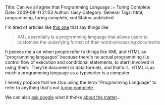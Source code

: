 Title: Can we all agree that Programming Language := Turing Complete
Date: 2009-08-11 21:53
Author: slacy
Category: General
Tags: html, programming, turing complete, xml
Status: published

I'm tired of articles like [this
one](http://blog.seattlepi.com/microsoft/archives/176223.asp) that say
things like

> XML essentially is a programming language that allows users to
> customize the underlying format of their word-processing documents

It peeves me a *lot* when people refer to things like XML and HTML as
"programming languages" because there's no actual programming (i.e.
control flow of execution and conditional statements, to start) involved
in using them.  They're document or data formats, and that's it.  HTML
is as much a programming language as a typewriter is a computer.

I hereby propose that we stop using the term "Programming Language" to
refer to anything that's not [turing
complete](http://en.wikipedia.org/wiki/Turing_completeness#Examples).

We can also [ask
google](http://www.google.com/search?hl=en&q=%22html+is+a+programming+language%22&aq=f&oq=&aqi=)
what it thinks [about the
matter](http://www.google.com/search?hl=en&q=%22xml+is+a+programming+language%22&aq=f&oq=&aqi=)...
